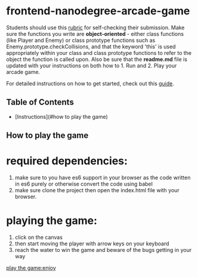 frontend-nanodegree-arcade-game
===============================

Students should use this [rubric](https://review.udacity.com/#!/projects/2696458597/rubric) for self-checking their submission. Make sure the functions you write are **object-oriented** - either class functions (like Player and Enemy) or class prototype functions such as Enemy.prototype.checkCollisions, and that the keyword 'this' is used appropriately within your class and class prototype functions to refer to the object the function is called upon. Also be sure that the **readme.md** file is updated with your instructions on both how to 1. Run and 2. Play your arcade game.

For detailed instructions on how to get started, check out this [guide](https://docs.google.com/document/d/1v01aScPjSWCCWQLIpFqvg3-vXLH2e8_SZQKC8jNO0Dc/pub?embedded=true).



## Table of Contents

* [Instructions](#how to play the game)


## How to play the game



# required dependencies:
 1. make sure to you have es6 support in your browser as the code written in es6 purely or otherwise convert the code using babel
 2. make sure clone the project then open the index.html file with your browser.

# playing the game:
 1. click on the canvas
 2. then start moving the player with arrow keys on your keyboard
 3. reach the water to win the game and beware of the bugs getting in your way

[play the game:enjoy](https://khorramk.github.io/frontend-nanodegree-arcade-game/)